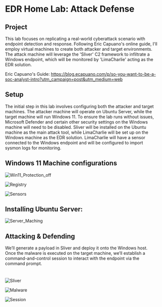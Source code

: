 # EDR Home Lab: Attack Defense

## Project
This lab focuses on replicating a real-world cyberattack scenario with endpoint detection and response. Following Eric Capuano's online guide, I'll employ virtual machines to create both attacker and target environments. The attack machine will leverage the 'Sliver' C2 framework to infiltrate a Windows endpoint, which will be monitored by 'LimaCharlie' acting as the EDR solution.

Eric Capuano's Guide: https://blog.ecapuano.com/p/so-you-want-to-be-a-soc-analyst-intro?utm_campaign=post&utm_medium=web

## Setup
The initial step in this lab involves configuring both the attacker and target machines. The attacker machine will operate on Ubuntu Server, while the target machine will run Windows 11. To ensure the lab runs without issues, Microsoft Defender and certain other security settings on the Windows machine will need to be disabled. Sliver will be installed on the Ubuntu machine as the main attack tool, while LimaCharlie will be set up on the Windows machine as the EDR solution. LimaCharlie will have a sensor connected to the Windows endpoint and will be configured to import sysmon logs for monitoring.

## Windows 11 Machine configurations
![Win11_Protection_off](https://github.com/user-attachments/assets/e822f4ee-a4fe-479e-9a3b-06f66463337e)

![Registry](https://github.com/user-attachments/assets/f344f1ca-e628-4111-9009-6dbddb5e2bf7)

![Sensors](https://github.com/user-attachments/assets/c0caeb25-40f3-4d80-98eb-41c629020f43)

## Installing Ubuntu Server:
![Server_Maching](https://github.com/user-attachments/assets/0e4dba71-9438-4828-9e17-df0fe3d97f4d)

## Attacking & Defending
We’ll generate a payload in Sliver and deploy it onto the Windows host. 
Once the malware is executed on the target machine, we’ll establish a command-and-control session to interact with the endpoint via the command prompt.

#
![Sliver](https://github.com/user-attachments/assets/e57b9ef5-da44-413c-b173-c09420416ac1)

![Malware](https://github.com/user-attachments/assets/650f65ff-64b7-4826-9cdc-b2aeb85838bb)

![Session](https://github.com/user-attachments/assets/ed365d2e-c8f8-4fc5-9c51-dcd5bf18ae4f)
